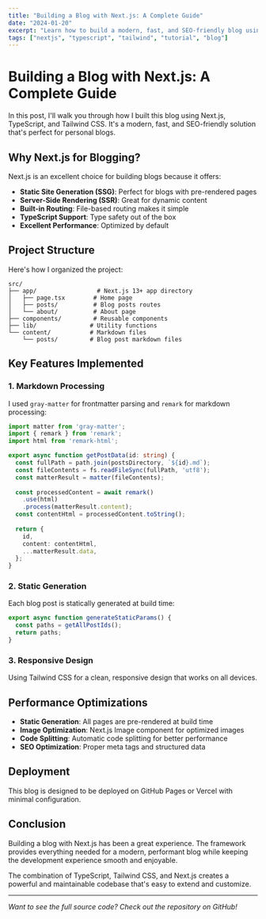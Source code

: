 ```yaml
---
title: "Building a Blog with Next.js: A Complete Guide"
date: "2024-01-20"
excerpt: "Learn how to build a modern, fast, and SEO-friendly blog using Next.js, TypeScript, and Tailwind CSS."
tags: ["nextjs", "typescript", "tailwind", "tutorial", "blog"]
---
```


# Building a Blog with Next.js: A Complete Guide

In this post, I'll walk you through how I built this blog using Next.js, TypeScript, and Tailwind CSS. It's a modern, fast, and SEO-friendly solution that's perfect for personal blogs.

## Why Next.js for Blogging?

Next.js is an excellent choice for building blogs because it offers:

- **Static Site Generation (SSG)**: Perfect for blogs with pre-rendered pages
- **Server-Side Rendering (SSR)**: Great for dynamic content
- **Built-in Routing**: File-based routing makes it simple
- **TypeScript Support**: Type safety out of the box
- **Excellent Performance**: Optimized by default

## Project Structure

Here's how I organized the project:

```
src/
├── app/                 # Next.js 13+ app directory
│   ├── page.tsx        # Home page
│   ├── posts/          # Blog posts routes
│   └── about/          # About page
├── components/         # Reusable components
├── lib/               # Utility functions
└── content/           # Markdown files
    └── posts/         # Blog post markdown files
```

## Key Features Implemented

### 1. Markdown Processing

I used `gray-matter` for frontmatter parsing and `remark` for markdown processing:

```typescript
import matter from 'gray-matter';
import { remark } from 'remark';
import html from 'remark-html';

export async function getPostData(id: string) {
  const fullPath = path.join(postsDirectory, `${id}.md`);
  const fileContents = fs.readFileSync(fullPath, 'utf8');
  const matterResult = matter(fileContents);
  
  const processedContent = await remark()
    .use(html)
    .process(matterResult.content);
  const contentHtml = processedContent.toString();
  
  return {
    id,
    content: contentHtml,
    ...matterResult.data,
  };
}
```

### 2. Static Generation

Each blog post is statically generated at build time:

```typescript
export async function generateStaticParams() {
  const paths = getAllPostIds();
  return paths;
}
```

### 3. Responsive Design

Using Tailwind CSS for a clean, responsive design that works on all devices.

## Performance Optimizations

- **Static Generation**: All pages are pre-rendered at build time
- **Image Optimization**: Next.js Image component for optimized images
- **Code Splitting**: Automatic code splitting for better performance
- **SEO Optimization**: Proper meta tags and structured data

## Deployment

This blog is designed to be deployed on GitHub Pages or Vercel with minimal configuration.

## Conclusion

Building a blog with Next.js has been a great experience. The framework provides everything needed for a modern, performant blog while keeping the development experience smooth and enjoyable.

The combination of TypeScript, Tailwind CSS, and Next.js creates a powerful and maintainable codebase that's easy to extend and customize.

---

*Want to see the full source code? Check out the repository on GitHub!* 